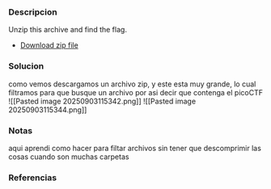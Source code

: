 ### Descripcion
Unzip this archive and find the flag.
- [Download zip file](https://artifacts.picoctf.net/c/504/big-zip-files.zip)

### Solucion
como vemos descargamos un archivo zip, y este esta muy grande, lo cual filtramos para que busque un archivo por asi decir que contenga el picoCTF
![[Pasted image 20250903115342.png]]
![[Pasted image 20250903115344.png]]

### Notas
aqui aprendi como hacer para filtar archivos sin tener que descomprimir las cosas cuando son muchas carpetas

### Referencias
